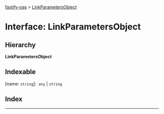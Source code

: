 [fastify-oas](../README.md) > [LinkParametersObject](../interfaces/linkparametersobject.md)

# Interface: LinkParametersObject

## Hierarchy

**LinkParametersObject**

## Indexable

\[name: `string`\]:&nbsp; `any` &#124; `string`

## Index

---


